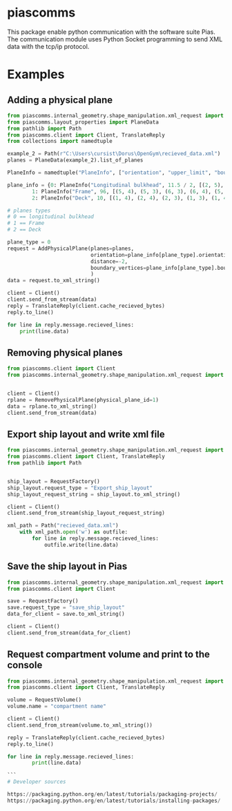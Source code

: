 # piascomms
This package enable python communication with the software suite Pias. The communication module uses Python Socket programming to send XML data with the tcp/ip protocol.

# Examples

## Adding a physical plane

```python
from piascomms.internal_geometry.shape_manipulation.xml_request import AddPhysicalPlane, RequestFactory
from piascomms.layout_properties import PlaneData
from pathlib import Path
from piascomms.client import Client, TranslateReply
from collections import namedtuple

example_2 = Path(r"C:\Users\cursist\Dorus\OpenGym\recieved_data.xml")
planes = PlaneData(example_2).list_of_planes

PlaneInfo = namedtuple("PlaneInfo", ["orientation", "upper_limit", "boundary_vertices"])

plane_info = {0: PlaneInfo("Longitudinal bulkhead", 11.5 / 2, [(2, 5), (1, 5), (1, 6), (2, 6), (2, 5)]),
        1: PlaneInfo("Frame", 96, [(5, 4), (5, 3), (6, 3), (6, 4), (5, 4)]),
        2: PlaneInfo("Deck", 10, [(1, 4), (2, 4), (2, 3), (1, 3), (1, 4)])}

# planes types
# 0 == longitudinal bulkhead
# 1 == Frame
# 2 == Deck

plane_type = 0
request = AddPhysicalPlane(planes=planes,
                           orientation=plane_info[plane_type].orientation,
                           distance=-2,
                           boundary_vertices=plane_info[plane_type].boundary_vertices
                           )
data = request.to_xml_string()

client = Client()
client.send_from_stream(data)
reply = TranslateReply(client.cache_recieved_bytes)
reply.to_line()

for line in reply.message.recieved_lines:
    print(line.data)

```
## Removing physical planes

```python
from piascomms.client import Client
from piascomms.internal_geometry.shape_manipulation.xml_request import RemovePhysicalPlane


client = Client()
rplane = RemovePhysicalPlane(physical_plane_id=1)
data = rplane.to_xml_string()
client.send_from_stream(data)
```

## Export ship layout and write xml file

```python
from piascomms.internal_geometry.shape_manipulation.xml_request import RequestFactory
from piascomms.client import Client, TranslateReply
from pathlib import Path


ship_layout = RequestFactory()
ship_layout.request_type = "Export_ship_layout"
ship_layout_request_string = ship_layout.to_xml_string()

client = Client()
client.send_from_stream(ship_layout_request_string)

xml_path = Path("recieved_data.xml")
    with xml_path.open('w') as outfile:
        for line in reply.message.recieved_lines:
            outfile.write(line.data)

```

## Save the ship layout in Pias


```python
from piascomms.internal_geometry.shape_manipulation.xml_request import RequestFactory
from piascomms.client import Client

save = RequestFactory()
save.request_type = "save_ship_layout"
data_for_client = save.to_xml_string()

client = Client()
client.send_from_stream(data_for_client)
```

## Request compartment volume and print to the console

````python
from piascomms.internal_geometry.shape_manipulation.xml_request import RequestVolume
from piascomms.client import Client, TranslateReply

volume = RequestVolume()
volume.name = "compartment name"

client = Client()
client.send_from_stream(volume.to_xml_string())

reply = TranslateReply(client.cache_recieved_bytes)
reply.to_line()

for line in reply.message.recieved_lines:
        print(line.data)

```
# Developer sources

https://packaging.python.org/en/latest/tutorials/packaging-projects/
https://packaging.python.org/en/latest/tutorials/installing-packages/
